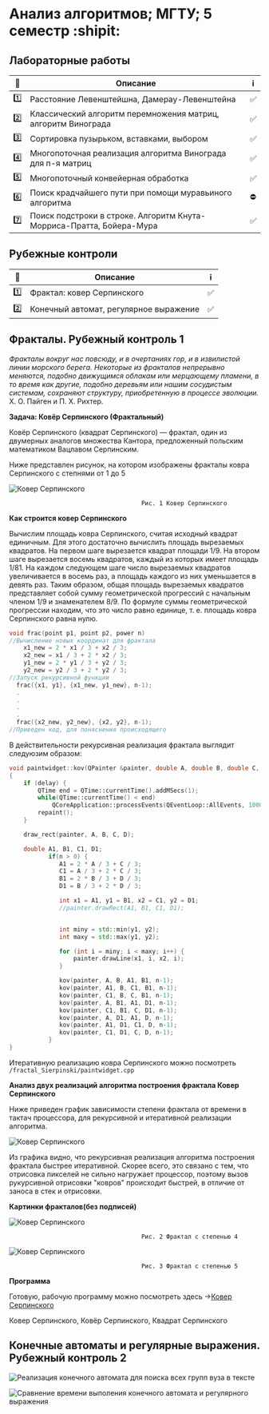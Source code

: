 # Анализ алгоритмов; МГТУ; 5 семестр :shipit:

## Лабораторные работы

| :1234: | Описание | :information_source: |
| --- | --- | --- |
| :one: | Расстояние Левенштейшна, Дамерау-Левенштейна | :white_check_mark: |
| :two: | Классический алгоритм перемножения матриц, алгоритм Винограда | :white_check_mark: | 
| :three: | Сортировка пузырьком, вставками, выбором | :white_check_mark: |
| :four: | Многопоточная реализация алгоритма Винограда для п-я матриц | :white_check_mark: |
| :five: | Многопоточный конвейерная обработка | :white_check_mark: |
| :six: | Поиск крадчайшего пути при помощи муравьиного алгоритма | :no_entry: |
| :seven: | Поиск подстроки в строке. Алгоритм Кнута-Морриса-Пратта, Бойера-Мура | :white_check_mark: |

## Рубежные контроли

| :1234: | Описание | :information_source: |
| --- | --- | --- |
| :one: | Фрактал: ковер Серпинского | :white_check_mark: |
| :two: | Конечный автомат, регулярное выражение | :white_check_mark: | 


## Фракталы. Рубежный контроль 1


*Фракталы вокруг нас повсюду, и в очертаниях гор, и в извилистой линии морского берега. Некоторые из фракталов непрерывно меняются, подобно движущимся облакам или мерцающему пламени, в то время как другие, подобно деревьям или нашим сосудистым системам, сохраняют структуру, приобретенную в процессе эволюции.*
Х. О. Пайген и П. Х. Рихтер.

**Задача: Ковёр Серпинского (Фрактальный)**

Ковёр Серпинского (квадрат Серпинского) — фрактал, один из двумерных аналогов множества Кантора, предложенный польским математиком Вацлавом Серпинским.

Ниже представлен рисунок, на котором изображены фракталы ковра Серпинского с степнями от 1 до 5

![Ковер Серпинского](rk_01/pictures/table_fract_powers.jpg)

                                         Рис. 1 Ковер Серпинского


**Как строится ковер Серпинского**

Вычислим площадь ковра Серпинского, считая исходный квадрат единичным. Для этого достаточно вычислить площадь вырезаемых квадратов. На первом шаге вырезается квадрат площади  1/9. На втором шаге вырезается восемь квадратов, каждый из которых имеет площадь  1/81.
На каждом следующем шаге число вырезаемых квадратов увеличивается в восемь раз, а площадь каждого из них уменьшается в девять раз. Таким образом, общая площадь вырезаемых квадратов представляет собой сумму геометрической прогрессий с начальным членом  1/9 и знаменателем  8/9. По формуле суммы геометрической прогрессии находим, что это число равно единице, т. е. площадь ковра Серпинского равна нулю.


```C++
void frac(point p1, point p2, power n)
//Вычисление новых координат для фрактала
    x1_new = 2 * x1 / 3 + x2 / 3;
    x2_new = x1 / 3 + 2 * x2 / 3;
    y1_new = 2 * y1 / 3 + y2 / 3;
    y2_new = y2 / 3 + 2 * y2 / 3;
//Запуск рекурсивной функции
  frac({x1, y1}, {x1_new, y1_new}, n-1);
  .
  .
  .
  .
  frac({x2_new, y2_new}, {x2, y2}, n-1);
//Приведен код, для поняснения происходящего
```

В действительности рекурсивная реализация фрактала выглядит следуюзим образом:
```C++
void paintwidget::kov(QPainter &painter, double A, double B, double C, double D, int n)
{
    if (delay) {
        QTime end = QTime::currentTime().addMSecs(1);
        while(QTime::currentTime() < end)
            QCoreApplication::processEvents(QEventLoop::AllEvents, 1000);
        repaint();
    }

    draw_rect(painter, A, B, C, D);

    double A1, B1, C1, D1;
           if(n > 0) {
              A1 = 2 * A / 3 + C / 3;
              C1 = A / 3 + 2 * C / 3;
              B1 = 2 * B / 3 + D / 3;
              D1 = B / 3 + 2 * D / 3;

              int x1 = A1, y1 = B1, x2 = C1, y2 = D1;
              //painter.drawRect(A1, B1, C1, D1);


              int miny = std::min(y1, y2);
              int maxy = std::max(y1, y2);

              for (int i = miny; i < maxy; i++) {
                  painter.drawLine(x1, i, x2, i);
              }

              kov(painter, A, B, A1, B1, n-1);
              kov(painter, A1, B, C1, B1, n-1);
              kov(painter, C1, B, C, B1, n-1);
              kov(painter, A, B1, A1, D1, n-1);
              kov(painter, C1, B1, C, D1, n-1);
              kov(painter, A, D1, A1, D, n-1);
              kov(painter, A1, D1, C1, D, n-1);
              kov(painter, C1, D1, C, D, n-1);
           }
}
```

Итеративную реализацию ковра Серпинского можно посмотреть ```/fractal_Sierpinski/paintwidget.cpp```

**Анализ двух реализаций алгоритма построения фрактала Ковер Серпинского**

Ниже приведен график зависимости степени фрактала от времени в тактач процессора, для рекурсивной и итеративной реализации алгоритма.

![Ковер Серпинского](rk_01/pictures/Serpinski.jpg)

Из графика видно, что рекурсивная реализация алгоритма построения фрактала быстрее итеративной. Скорее всего, это связано с тем, что отрисовка пикселей не сильно нагружает процессор, поэтому вызов рукурсивной отрисовки "ковров" происходит быстрей, в отличие от заноса в стек и отрисовки.

**Картинки фракталов(без подписей)**

![Ковер Серпинского](rk_01/pictures/fractal_p4.jpg)

                                         Рис. 2 Фрактал с степенью 4

![Ковер Серпинского](rk_01/pictures/fractal_p5.jpg)

                                         Рис. 3 Фрактал с степенью 5

**Программа**

Готовую, рабочую программу можно посмотреть здесь →[Ковер Серпинского](https://github.com/dotruger37/analysis_algorithms/tree/master/fractal_Sierpinski)

Ковер Серпинского, Ковёр Серпинского, Квадрат Серпинского

## Конечные автоматы и регулярные выражения. Рубежный контроль 2

![Реализация конечного автомата для поиска всех групп вуза в тексте](rk_02/fsm.png)

![Сравнение времени выполения конечного автомата и регулярного выражения](rk_02/comparation.png)


